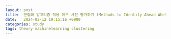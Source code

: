 ```yaml
---
layout: post
title:  군집화 알고리즘 적용 여부 사전 평가하기 (Methods to Identify Ahead Whether to Apply Clustering Algorithms on a Dataset)
date:   2024-02-12 19:15:16 +0900
categories: study
tags: theory machinelearning clustering
---
```


